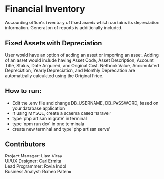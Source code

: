 # Financial Inventory
Accounting office's inventory of fixed assets which contains its depreciation information. Generation of reports is additionally included.

## Fixed Assets with Depreciation
User would have an option of adding an asset or importing an asset. Adding of an asset would include having Asset Code, Asset Description, Account Title, Status, Date Acquired, and Original Cost. Netbook Value, Accumulated Depreciation, Yearly Depreciation, and Monthly Depreciation are automatically calculated using the Original Price.

## How to run:
- Edit the .env file and change DB_USERNAME, DB_PASSWORD, based on your database application
- If using MYSQL, create a schema called "laravel"
- type 'php artisan migrate' in terminal
- type 'npm run dev' in one terminala
- create new terminal and type 'php artisan serve'

## Contributors
Project Manager: Liam Viray<br>
UI/UX Designer: Carl Ermita<br>
Lead Programmer: Rovia Indol<br>
Business Analyst: Romeo Pateno<br>
